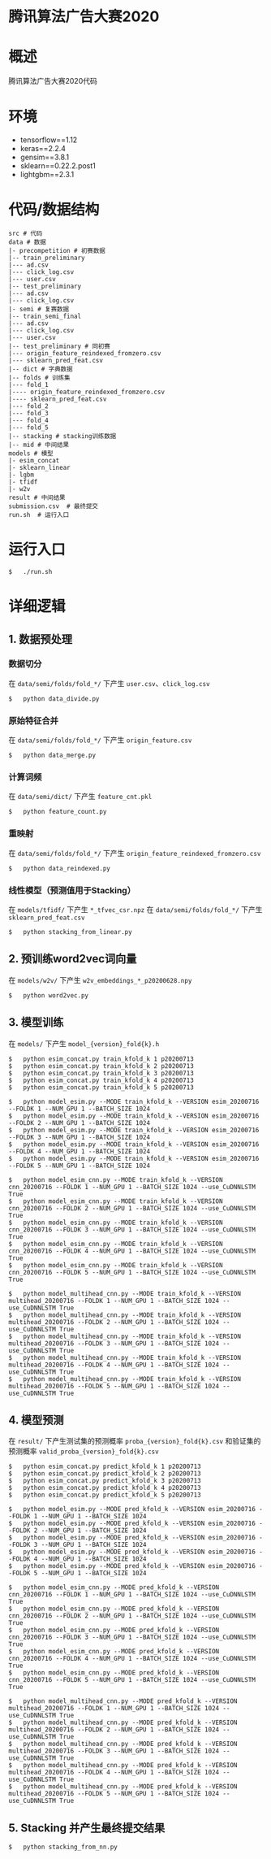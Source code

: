 # 腾讯算法广告大赛2020

# 概述
腾讯算法广告大赛2020代码

# 环境

- tensorflow==1.12
- keras==2.2.4
- gensim==3.8.1
- sklearn==0.22.2.post1
- lightgbm==2.3.1

# 代码/数据结构

```
src # 代码
data # 数据
|- precompetition # 初赛数据
|-- train_preliminary
|--- ad.csv
|--- click_log.csv
|--- user.csv
|-- test_preliminary
|--- ad.csv
|--- click_log.csv
|- semi # 复赛数据
|-- train_semi_final
|--- ad.csv
|--- click_log.csv
|--- user.csv
|-- test_preliminary # 同初赛
|--- origin_feature_reindexed_fromzero.csv
|--- sklearn_pred_feat.csv
|-- dict # 字典数据
|-- folds # 训练集
|--- fold_1
|---- origin_feature_reindexed_fromzero.csv
|---- sklearn_pred_feat.csv
|--- fold_2
|--- fold_3
|--- fold_4
|--- fold_5
|-- stacking # stacking训练数据
|-- mid # 中间结果
models # 模型
|- esim_concat
|- sklearn_linear
|- lgbm
|- tfidf
|- w2v
result # 中间结果
submission.csv  # 最终提交
run.sh  # 运行入口
``` 

# 运行入口

```shell
$   ./run.sh
```

# 详细逻辑

## 1. 数据预处理

### 数据切分
在 `data/semi/folds/fold_*/` 下产生 `user.csv`、`click_log.csv`
```shell
$   python data_divide.py
```

### 原始特征合并
在 `data/semi/folds/fold_*/` 下产生 `origin_feature.csv`
```shell
$   python data_merge.py
```

### 计算词频
在 `data/semi/dict/` 下产生 `feature_cnt.pkl`
```shell
$   python feature_count.py
```

### 重映射
在 `data/semi/folds/fold_*/` 下产生 `origin_feature_reindexed_fromzero.csv`
```shell
$   python data_reindexed.py
```

### 线性模型（预测值用于Stacking）
在 `models/tfidf/` 下产生 `*_tfvec_csr.npz`
在 `data/semi/folds/fold_*/` 下产生 `sklearn_pred_feat.csv`
```shell
$   python stacking_from_linear.py
```

## 2. 预训练word2vec词向量
在 `models/w2v/` 下产生 `w2v_embeddings_*_p20200628.npy`
```shell
$   python word2vec.py
```

## 3. 模型训练
在 `models/` 下产生 `model_{version}_fold{k}.h`
```shell
$   python esim_concat.py train_kfold_k 1 p20200713
$   python esim_concat.py train_kfold_k 2 p20200713
$   python esim_concat.py train_kfold_k 3 p20200713
$   python esim_concat.py train_kfold_k 4 p20200713
$   python esim_concat.py train_kfold_k 5 p20200713

$   python model_esim.py --MODE train_kfold_k --VERSION esim_20200716 --FOLDK 1 --NUM_GPU 1 --BATCH_SIZE 1024
$   python model_esim.py --MODE train_kfold_k --VERSION esim_20200716 --FOLDK 2 --NUM_GPU 1 --BATCH_SIZE 1024
$   python model_esim.py --MODE train_kfold_k --VERSION esim_20200716 --FOLDK 3 --NUM_GPU 1 --BATCH_SIZE 1024
$   python model_esim.py --MODE train_kfold_k --VERSION esim_20200716 --FOLDK 4 --NUM_GPU 1 --BATCH_SIZE 1024
$   python model_esim.py --MODE train_kfold_k --VERSION esim_20200716 --FOLDK 5 --NUM_GPU 1 --BATCH_SIZE 1024

$   python model_esim_cnn.py --MODE train_kfold_k --VERSION cnn_20200716 --FOLDK 1 --NUM_GPU 1 --BATCH_SIZE 1024 --use_CuDNNLSTM True
$   python model_esim_cnn.py --MODE train_kfold_k --VERSION cnn_20200716 --FOLDK 2 --NUM_GPU 1 --BATCH_SIZE 1024 --use_CuDNNLSTM True
$   python model_esim_cnn.py --MODE train_kfold_k --VERSION cnn_20200716 --FOLDK 3 --NUM_GPU 1 --BATCH_SIZE 1024 --use_CuDNNLSTM True
$   python model_esim_cnn.py --MODE train_kfold_k --VERSION cnn_20200716 --FOLDK 4 --NUM_GPU 1 --BATCH_SIZE 1024 --use_CuDNNLSTM True
$   python model_esim_cnn.py --MODE train_kfold_k --VERSION cnn_20200716 --FOLDK 5 --NUM_GPU 1 --BATCH_SIZE 1024 --use_CuDNNLSTM True

$   python model_multihead_cnn.py --MODE train_kfold_k --VERSION multihead_20200716 --FOLDK 1 --NUM_GPU 1 --BATCH_SIZE 1024 --use_CuDNNLSTM True
$   python model_multihead_cnn.py --MODE train_kfold_k --VERSION multihead_20200716 --FOLDK 2 --NUM_GPU 1 --BATCH_SIZE 1024 --use_CuDNNLSTM True
$   python model_multihead_cnn.py --MODE train_kfold_k --VERSION multihead_20200716 --FOLDK 3 --NUM_GPU 1 --BATCH_SIZE 1024 --use_CuDNNLSTM True
$   python model_multihead_cnn.py --MODE train_kfold_k --VERSION multihead_20200716 --FOLDK 4 --NUM_GPU 1 --BATCH_SIZE 1024 --use_CuDNNLSTM True
$   python model_multihead_cnn.py --MODE train_kfold_k --VERSION multihead_20200716 --FOLDK 5 --NUM_GPU 1 --BATCH_SIZE 1024 --use_CuDNNLSTM True
```

## 4. 模型预测
在 `result/` 下产生测试集的预测概率 `proba_{version}_fold{k}.csv` 和验证集的预测概率 `valid_proba_{version}_fold{k}.csv`
```shell
$   python esim_concat.py predict_kfold_k 1 p20200713
$   python esim_concat.py predict_kfold_k 2 p20200713
$   python esim_concat.py predict_kfold_k 3 p20200713
$   python esim_concat.py predict_kfold_k 4 p20200713
$   python esim_concat.py predict_kfold_k 5 p20200713

$   python model_esim.py --MODE pred_kfold_k --VERSION esim_20200716 --FOLDK 1 --NUM_GPU 1 --BATCH_SIZE 1024
$   python model_esim.py --MODE pred_kfold_k --VERSION esim_20200716 --FOLDK 2 --NUM_GPU 1 --BATCH_SIZE 1024
$   python model_esim.py --MODE pred_kfold_k --VERSION esim_20200716 --FOLDK 3 --NUM_GPU 1 --BATCH_SIZE 1024
$   python model_esim.py --MODE pred_kfold_k --VERSION esim_20200716 --FOLDK 4 --NUM_GPU 1 --BATCH_SIZE 1024
$   python model_esim.py --MODE pred_kfold_k --VERSION esim_20200716 --FOLDK 5 --NUM_GPU 1 --BATCH_SIZE 1024

$   python model_esim_cnn.py --MODE pred_kfold_k --VERSION cnn_20200716 --FOLDK 1 --NUM_GPU 1 --BATCH_SIZE 1024 --use_CuDNNLSTM True
$   python model_esim_cnn.py --MODE pred_kfold_k --VERSION cnn_20200716 --FOLDK 2 --NUM_GPU 1 --BATCH_SIZE 1024 --use_CuDNNLSTM True
$   python model_esim_cnn.py --MODE pred_kfold_k --VERSION cnn_20200716 --FOLDK 3 --NUM_GPU 1 --BATCH_SIZE 1024 --use_CuDNNLSTM True
$   python model_esim_cnn.py --MODE pred_kfold_k --VERSION cnn_20200716 --FOLDK 4 --NUM_GPU 1 --BATCH_SIZE 1024 --use_CuDNNLSTM True
$   python model_esim_cnn.py --MODE pred_kfold_k --VERSION cnn_20200716 --FOLDK 5 --NUM_GPU 1 --BATCH_SIZE 1024 --use_CuDNNLSTM True

$   python model_multihead_cnn.py --MODE pred_kfold_k --VERSION multihead_20200716 --FOLDK 1 --NUM_GPU 1 --BATCH_SIZE 1024 --use_CuDNNLSTM True
$   python model_multihead_cnn.py --MODE pred_kfold_k --VERSION multihead_20200716 --FOLDK 2 --NUM_GPU 1 --BATCH_SIZE 1024 --use_CuDNNLSTM True
$   python model_multihead_cnn.py --MODE pred_kfold_k --VERSION multihead_20200716 --FOLDK 3 --NUM_GPU 1 --BATCH_SIZE 1024 --use_CuDNNLSTM True
$   python model_multihead_cnn.py --MODE pred_kfold_k --VERSION multihead_20200716 --FOLDK 4 --NUM_GPU 1 --BATCH_SIZE 1024 --use_CuDNNLSTM True
$   python model_multihead_cnn.py --MODE pred_kfold_k --VERSION multihead_20200716 --FOLDK 5 --NUM_GPU 1 --BATCH_SIZE 1024 --use_CuDNNLSTM True
```

## 5. Stacking 并产生最终提交结果
```shell
$   python stacking_from_nn.py
```